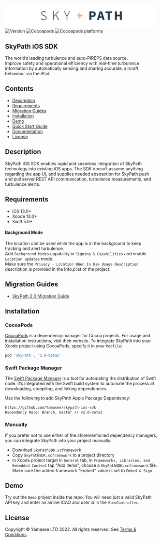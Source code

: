 ![SkyPath.io | The world’s leading turbulence and auto-PIREPS data source](./docs-logo.png)
![Version](https://img.shields.io/github/v/release/Yamasee/skypath-ios-sdk)
![Cocoapods](https://img.shields.io/cocoapods/v/SkyPath)
![Cocoapods platforms](https://img.shields.io/cocoapods/p/SkyPath)
  
## SkyPath iOS SDK

The world’s leading turbulence and auto-PIREPS data source.<br>
Improve safety and operational efficiency with real-time turbulence information by automatically sensing and sharing accurate, aircraft behaviour via the iPad.

## Contents

- [Description](#description)
- [Requirements](#requirements)
- [Migration Guides](#migration-guides)
- [Installation](#installation)
- [Demo](#demo)
- [Quick Start Guide](https://github.com/Yamasee/skypath-ios-sdk/tree/master/Documentation/Quick%20Start%20Guide.md)
- [Documentation](https://yamasee.github.io/skypath-ios-sdk)
- [License](#license)

## Description

SkyPath iOS SDK enables rapid and seamless integration of SkyPath technology into existing iOS apps. The SDK doesn’t assume anything regarding the app UI, and supplies needed abstraction for SkyPath push and pull server REST API communication, turbulence measurements, and turbulence alerts.

## Requirements

- iOS 13.0+
- Xcode 13.0+
- Swift 5.0+

#### Background Mode

The location can be used while the app is in the background to keep tracking and alert turbulence. <br>
Add `Background Modes` capability in `Signing & Capabilities` and enable `Location updates` mode. <br>
Make sure the  `Privacy - Location When In Use Usage Description` description is provided in the Info.plist of the project. 


## Migration Guides

- [SkyPath 2.0 Migration Guide](https://github.com/Yamasee/skypath-ios-sdk/tree/master/Documentation/SkyPath%202.0%20Migration%20Guide.md)

## Installation

### CocoaPods

[CocoaPods](https://cocoapods.org) is a dependency manager for Cocoa projects. For usage and installation instructions, visit their website. To integrate SkyPath into your Xcode project using CocoaPods, specify it in your `Podfile`:

```ruby
pod 'SkyPath', '2.0-beta2'
```

### Swift Package Manager

The [Swift Package Manager](https://swift.org/package-manager/) is a tool for automating the distribution of Swift code. It’s integrated with the Swift build system to automate the process of downloading, compiling, and linking dependencies.

Use the following to add SkyPath Apple Package Dependency:

```
https://github.com/Yamasee/skypath-ios-sdk
Dependency Rule: Branch, master // v2.0-beta2
``` 

### Manually

If you prefer not to use either of the aforementioned dependency managers, you can integrate SkyPath into your project manually.

- Download `SkyPathSDK.xcframework`
- Copy `SkyPathSDK.xcframework` to a project directory
- In Xcode project target in `General` tab, in `Frameworks, Libraries, and Embedded Content` tap "Add items", choose a `SkyPathSDK.xcframework` file. Make sure the added framework "Embed" value is set to `Embed & Sign`

## Demo

Try out the `Demo` project inside the repo. You will need just a valid SkyPath API key and enter an airline ICAO and user id in the `ViewController`.

## License

Copyright © Yamasee LTD 2022. All rights reserved. 
See [Terms & Conditions](https://skypath.io/terms/).
